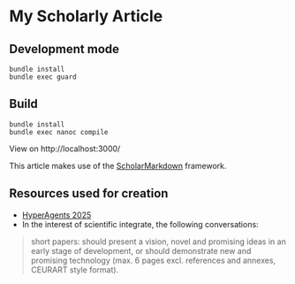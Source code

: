 # My Scholarly Article

## Development mode
```
bundle install
bundle exec guard
```

## Build
```
bundle install
bundle exec nanoc compile
```

View on http://localhost:3000/

This article makes use of the [ScholarMarkdown](https://github.com/rubensworks/ScholarMarkdown/) framework.

## Resources used for creation

* [HyperAgents 2025](https://ecai2025.hyperagents.org/)
* In the interest of scientific integrate, the following conversations:

> short papers: should present a vision, novel and promising ideas in an early stage of development,
or should demonstrate new and promising technology (max. 6 pages excl. references and annexes, CEURART style format).